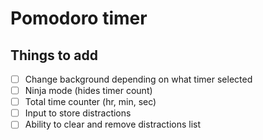 # Pomodoro timer





## Things to add

* [ ] Change background depending on what timer selected
* [ ] Ninja mode (hides timer count)
* [ ] Total time counter (hr, min, sec)
* [ ] Input to store distractions
* [ ] Ability to clear and remove distractions list